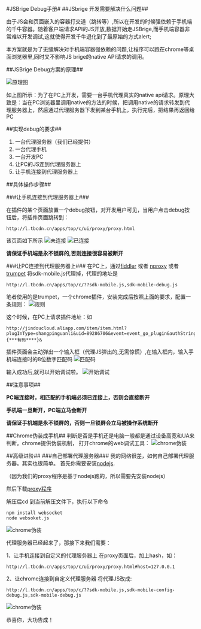 #JSBrige Debug手册#
##JSbrige 开发需要解决什么问题##

由于JS会和页面嵌入的容器打交道（跳转等）,所以在开发的时候强依赖于手机端的千牛容器。随着客户端请求API的JS开放,数据开始走JSBrige,而手机端容器非常难以开发调试,这就使得开发千牛退化到了最原始的方式alert;

本方案就是为了无缝解决对手机端容器强依赖的问题,让程序可以跑在chrome等桌面浏览器里,同时又不影响JS brige的native API请求的调用。

##JSBrige Debug方案的原理##

![原理图](image/proxy.jpg "Title")

如上图所示：为了在PC上开发，需要一台手机代理真实的native api请求。原理大致是：当在PC浏览器里调用native的方法的时候，把调用native的请求转发到代理服务器上，然后通过代理服务器下发到某台手机上，执行完后，把结果再返回给PC

##实现debug的要求##

1. 一台代理服务器（我们已经提供）
2. 一台代理手机
3. 一台开发PC
4. 让PC的JS连到代理服务器上
5. 让手机连接到代理服务器上

##具体操作步骤##

###让手机连接到代理服务器上###

在插件的某个页面放置一个debug按钮，对开发用户可见，当用户点击debug按钮后，将插件页面跳转到：
	
	http://l.tbcdn.cn/apps/top/c/ui/proxy/proxy.html
	
该页面如下所示
![未连接](image/mobile-proxy-unconnect.png "未连接")
![已连接](image/mobile-proxy-connected.png "已连接")

**请保证手机端是永不锁屏的,否则连接很容易被断开**

###让PC连接到代理服务器上###
在PC上，通过[fiddler](http://fiddler2.com/) 
或者 [nproxy](http://blog.goddyzhao.me/post/35906061908/nproxy-fiddler-in-mac-and-linux) 
或者 [trumpet](https://chrome.google.com/webstore/detail/trumpet/cflekmkldaldnelemkkldoaedapbkmog) 将sdk-mobile.js代理掉，代理的地址是

	http://l.tbcdn.cn/apps/top/c/??sdk-mobile.js,sdk-mobile-debug.js
	
笔者使用的是trumpet，一个chrome插件，安装完成后按照上面的要求，配置一条规则：
![规则](image/rule.png "规则")

这个时候，在PC上请求插件地址：如

	http://jindoucloud.aliapp.com/item/item.html?plugInType=shangpinguanli&uid=89286706&event=event_go_plugin&authString={***有码****}&

插件页面会主动弹出一个输入框（代理JS弹出的,无需惊慌）,在输入框内，输入手机端连接时的8位数字匹配码
![匹配码](image/pw-input.png "匹配码")

输入成功后,就可以开始调试啦。
![开始调试](image/result-debug.png "开始调试")

##注意事项##

**PC端连接时，相匹配的手机端必须已连接上，否则会直接断开**

**手机端一旦断开，PC端立马会断开**

**请保证手机端是永不锁屏的，否则一旦锁屏会立马被操作系统断开**

##Chrome伪装成手机##
判断是否是手机还是电脑一般都是通过设备高宽和UA来判断。chrome提供伪装机制，
打开chrome的web调试工具：
![chrome伪装](image/chrome-mobile.png "开始调试")

##高级进阶##
###自己部署代理服务器###
我的网络很差，如何自己部署代理服务器。其实也很简单。
首先你需要安装[nodejs](http://nodejs.org/).

（因为我们的proxy程序是基于nodejs跑的，所以需要先安装nodejs）

然后下载[proxy程序](proxy.zip)

解压后cd 到当前解压文件下，执行以下命令
	
	npm install websocket
	node websoket.js
	
![chrome伪装](image/cmd.png "开始调试")

代理服务器已经起来了，那接下来我们需要：

1、让手机连接到自定义的代理服务器上
在proxy页面后，加上hash，如：

	http://l.tbcdn.cn/apps/top/c/ui/proxy/proxy.html#host=127.0.0.1
	
2、让chrome连接到自定义代理服务器
将代理JS改成:

	http://l.tbcdn.cn/apps/top/c/??sdk-mobile.js,sdk-mobile-config-debug.js,sdk-mobile-debug.js
![chrome伪装](image/self-define.png "开始调试")
	
恭喜你，大功告成！



